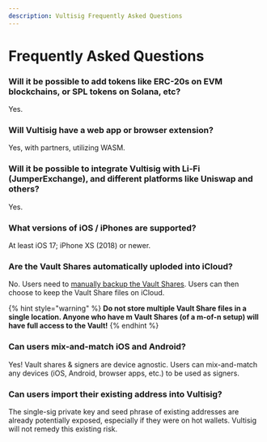 ```yaml
---
description: Vultisig Frequently Asked Questions
---
```


# Frequently Asked Questions

### Will it be possible to add tokens like ERC-20s on EVM blockchains, or SPL tokens on Solana, etc?

Yes.

### Will Vultisig have a web app or browser extension?

Yes, with partners, utilizing WASM.

### Will it be possible to integrate Vultisig with Li-Fi (JumperExchange), and different platforms like Uniswap and others?

Yes.

### What versions of iOS / iPhones are supported?

At least iOS 17; iPhone XS (2018) or newer.

### Are the Vault Shares automatically uploded into iCloud?

No. Users need to [manually backup the Vault Shares](https://docs.vultisig.com/user-actions/managing-your-vault). Users can then choose to keep the Vault Share files on iCloud.

{% hint style="warning" %}
**Do not store multiple Vault Share files in a single location. Anyone who have m Vault Shares (of a m-of-n setup) will have full access to the Vault!**
{% endhint %}

### Can users mix-and-match iOS and Android?

Yes! Vault shares & signers are device agnostic. Users can mix-and-match any devices (iOS, Android, browser apps, etc.) to be used as signers.

### Can users import their existing address into Vultisig?

The single-sig private key and seed phrase of existing addresses are already potentially exposed, especially if they were on hot wallets. Vultisig will not remedy this existing risk.
